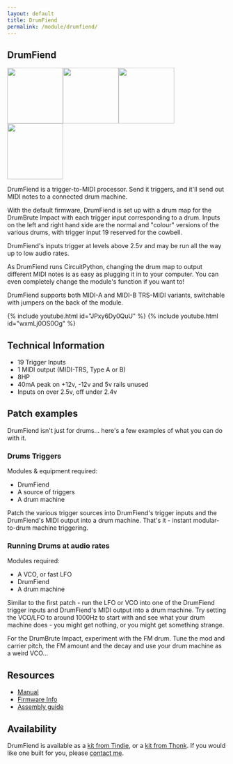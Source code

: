 ```yaml
---
layout: default
title: DrumFiend
permalink: /module/drumfiend/
---
```


## DrumFiend

<a href="../../images/drumfiend/drumfiend-front.jpg" target="_blank"><img src="../../images/drumfiend/drumfiend-front-thumb.jpg" height="128" width="128" /></a><a href="../../images/drumfiend/drumfiend-side.jpg" target="_blank"><img src="../../images/drumfiend/drumfiend-side-thumb.jpg" height="128" width="128" /></a><a href="../../images/drumfiend/drumfiend-rear.jpg" target="_blank"><img src="../../images/drumfiend/drumfiend-rear-thumb.jpg" height="128" width="128" /></a><a href="../../images/drumfiend/drumfiend-pcbs.jpg" target="_blank"><img src="../../images/drumfiend/drumfiend-pcbs-thumb.jpg" height="128" width="128" /></a>

DrumFiend is a trigger-to-MIDI processor. Send it triggers, and it'll send out MIDI notes to a connected drum machine.

With the default firmware, DrumFiend is set up with a drum map for the DrumBrute Impact with each trigger input corresponding to a drum. Inputs on the left and right hand side are the normal and "colour" versions of the various drums, with trigger input 19 reserved for the cowbell.

DrumFiend's inputs trigger at levels above 2.5v and may be run all the way up to low audio rates.

As DrumFiend runs CircuitPython, changing the drum map to output different MIDI notes is as easy as plugging it in to your computer. You can even completely change the module's function if you want to!

DrumFiend supports both MIDI-A and MIDI-B TRS-MIDI variants, switchable with jumpers on the back of the module.

{% include youtube.html id="JPxy6Dy0QuU" %}
{% include youtube.html id="wxmLj0OS0Og" %}

## Technical Information

- 19 Trigger Inputs
- 1 MIDI output (MIDI-TRS, Type A or B)
- 8HP
- 40mA peak on +12v, -12v and 5v rails unused
- Inputs on over 2.5v, off under 2.4v

## Patch examples

DrumFiend isn't just for drums... here's a few examples of what you can do with it.

### Drums Triggers

Modules & equipment required:

- DrumFiend
- A source of triggers
- A drum machine

Patch the various trigger sources into DrumFiend's trigger inputs and the DrumFiend's MIDI output into a drum machine. That's it - instant modular-to-drum machine triggering.

### Running Drums at audio rates

Modules required:

- A VCO, or fast LFO
- DrumFiend
- A drum machine

Similar to the first patch - run the LFO or VCO into one of the DrumFiend trigger inputs and DrumFiend's MIDI output into a drum machine. Try setting the VCO/LFO to around 1000Hz to start with and see what your drum machine does - you might get nothing, or you might get something strange.

For the DrumBrute Impact, experiment with the FM drum. Tune the mod and carrier pitch, the FM amount and the decay and use your drum machine as a weird VCO...

## Resources

- [Manual](https://github.com/tpcarlson/synth-diy/blob/main/drumfiend/MANUAL.md)
- [Firmware Info](https://github.com/tpcarlson/synth-diy/blob/main/drumfiend/FIRMWARE.md)
- [Assembly guide](https://github.com/tpcarlson/synth-diy/blob/main/drumfiend/ASSEMBLY.md)

## Availability

DrumFiend is available as a [kit from Tindie](https://www.tindie.com/products/divergentwaves/drumfiend/), or a [kit from Thonk](https://www.thonk.co.uk/shop/divergent-waves-drumfiend/). If you would like one built for you, please <a href="../../">contact me</a>.